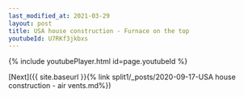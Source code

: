 ```yaml
---
last_modified_at: 2021-03-29
layout: post
title: USA house construction - Furnace on the top
youtubeId: U7RKf3jkbxs
---
```


{% include youtubePlayer.html id=page.youtubeId %}

[Next]({{ site.baseurl }}{% link split1/_posts/2020-09-17-USA house construction - air vents.md%})

